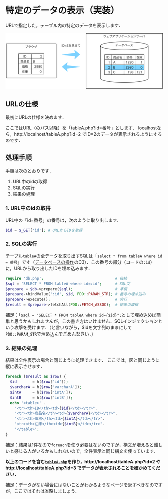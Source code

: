 # 特定のデータの表示（実装）

URLで指定した，テーブル内の特定のデータを表示します．

![](images/pattern2.png)

## URLの仕様

最初にURLの仕様を決めます．

ここではURL（のパス以降）を「tableA.php?id=番号」とします．
localhostなら，http://localhost/tableA.php?id=2 でID=2のデータが表示されるようにするのです．

## 処理手順

手順は次のとおりです．

1. URL中のidの取得
1. SQLの実行
1. 結果の処理

### 1. URL中のidの取得

URL中の「id=番号」の番号は，次のように取り出します．

```php
$id = $_GET['id']; # URLからIDを取得
```

### 2. SQLの実行

テーブル`tableA`の全データを取り出すSQLは「`select * from tableA where id = 番号`」です（[データベースの操作](sql.md)のC3）．この番号の部分（コードの`:id`）に，URLから取り出したIDを埋め込みます．

```php
require 'db.php';                                # 接続
$sql = 'SELECT * FROM tableA where id=:id';      # SQL文
$prepare = $db->prepare($sql);                   # 準備
$prepare->bindValue(':id', $id, PDO::PARAM_STR); # 番号の埋め込み
$prepare->execute();                             # 実行
$result = $prepare->fetchAll(PDO::FETCH_ASSOC);  # 結果の取得
```

補足：「`$sql = "SELECT * FROM tableA where id={$id}";`として埋め込めば簡単と思うかもしれませんが，この書き方はいけません．SQLインジェクションという攻撃を受けます．（と言いながら，$idを文字列のままにして`PDO::PARAM_STR`で埋め込んでごめんなさい．）

### 3. 結果の処理

結果は全件表示の場合と同じように処理できます．
ここでは，図と同じように縦に表示させます．

```php
foreach ($result as $row) {
  $id       = h($row['id']);
  $varcharA = h($row['varcharA']);
  $intA     = h($row['intA']);
  $intB     = h($row['intB']);
  echo '<table>' .
    "<tr><th>ID</th><td>{$id}</td></tr>".
    "<tr><th>商品名</th><td>{$varcharA}</td></tr>".
    "<tr><th>価格</th><td>{$intA}</td></tr>".
    "<tr><th>在庫</th><td>{$intB}</td></tr>".
    '</table>';
}
```

補足：結果は1件なので`foreach`を使う必要はないのですが，構文が増えると難しいと感じる人がいるかもしれないので，全件表示と同じ構文を使っています．

**以上のコードを含む[`tableA.php`](tableA.php)を作り，http://localhost/tableA.php?id=2 やhttp://localhost/tableA.php?id=3 でデータが表示されることを確かめてください．**

補足：データがない場合にはないことがわかるようなページを返すべきなのですが，ここではそれは省略しましょう．
